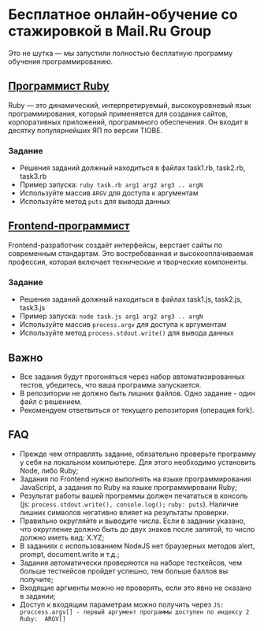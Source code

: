 # Бесплатное онлайн‑обучение со стажировкой в Mail.Ru Group
Это не шутка — мы запустили полностью бесплатную программу обучения программированию.

## [Программист Ruby](https://geekbrains.ru/free-ruby)
Ruby — это динамический, интерпретируемый, высокоуровневый язык программирования, который применяется для создания сайтов, корпоративных приложений, программного обеспечения. Он входит в десятку популярнейших ЯП по версии TIOBE.

### Задание
* Решения заданий должный находиться в файлах task1.rb, task2.rb, task3.rb
* Пример запуска: `ruby task.rb arg1 arg2 arg3 .. argN`
* Используйте массив `ARGV` для доступа к аргументам
* Используйте метод `puts` для вывода данных

## [Frontend-программист](https://geekbrains.ru/free-frontend)
Frontend-разработчик создаёт интерфейсы, верстает сайты по современным стандартам. Это востребованная и высокооплачиваемая профессия, которая включает технические и творческие компоненты.

### Задание
* Решения заданий должный находиться в файлах task1.js, task2.js, task3.js
* Пример запуска: `node task.js arg1 arg2 arg3 .. argN`
* Используйте массив `process.argv` для доступа к аргументам
* Используйте метод `process.stdout.write()` для вывода данных

## Важно
* Все задания будут прогоняться через набор автоматизированных тестов, убедитесь, что ваша программа запускается. 
* В репозитории не должно быть лишних файлов. Одно задание - один файл с решением.
* Рекомендуем ответвиться от текущего репозитория (операция fork). 


## FAQ
 * Прежде чем отправлять задание, обязательно проверьте программу у себя на локальном компьютере. Для этого необходимо установить Node, либо Ruby;
 * Задания по Frontend нужно выполнять на языке программирования JavaScript, а задания по Ruby на языке программировани Ruby;
 * Результат работы вашей программы должен печататься в консоль (js: `process.stdout.write(), console.log();` `ruby: puts`). Наличие лишних символов негативно влияет на результаты проверки.
 * Правильно округляйте и выводите числа. Если в задании указано, что округление должно быть до двух знаков после запятой, то число должно иметь вид: X.YZ;
 * В заданиях с использованием NodeJS нет браузерных методов alert, prompt, document.write и т.д.;
 * Задания автоматически проверяются на наборе тесткейсов, чем больше тесткейсов пройдет успешно, тем больше баллов вы получите;
 * Входящие аргменты можно не проверять, если это явно не сказано в задании;
 * Доступ к входящим параметрам можно получить через
   `JS:    proccess.argv[] - первый аргумент программы доступен по индексу 2
   Ruby:  ARGV[]`
